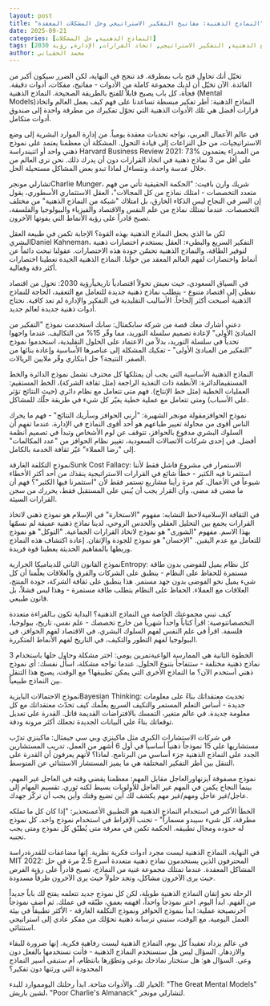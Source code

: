 ```yaml
---
layout: post
title: "النماذج الذهنية: مفاتيح التفكير الاستراتيجي وحل المشكلات المعقدة"
date: 2025-09-21
categories: [النماذج الذهنية, حل المشكلات]
tags: [النماذج الذهنية, التفكير الاستراتيجي, اتخاذ القرارات, الإدارة, رؤية 2030]
author: محمد الحقباني
---
```


تخيّل أنك تحاول فتح باب بمطرقة. قد تنجح في النهاية، لكن الضرر سيكون أكبر من الفائدة. الآن تخيّل أن لديك مجموعة كاملة من الأدوات - مفاتيح، مفكات، أدوات دقيقة. فجأة، كل باب يصبح قابلاً للفتح بالطريقة الصحيحة. <span class="margin-trigger">النماذج الذهنية (Mental Models)</span><span class="margin-note">النماذج الذهنية: أطر تفكير مبسطة تساعدنا على فهم كيف يعمل العالم واتخاذ قرارات أفضل</span> هي تلك الأدوات الذهنية التي تحوّل تفكيرك من مطرقة واحدة إلى صندوق أدوات متكامل.

في عالم الأعمال العربي، نواجه تحديات معقدة يومياً. من إدارة الموارد البشرية إلى وضع الاستراتيجيات، من حل النزاعات إلى قيادة التحول. المشكلة أن معظمنا يعتمد على <span class="margin-trigger">نموذج ذهني واحد أو اثنين</span><span class="margin-note">دراسة Harvard Business Review 2021: 73% من المدراء يعتمدون على أقل من 3 نماذج ذهنية في اتخاذ القرارات</span> دون أن يدرك ذلك. نحن نرى العالم من خلال عدسة واحدة، ونتساءل لماذا تبدو بعض المشاكل مستحيلة الحل.

<span class="margin-trigger">تشارلي مونجر</span><span class="margin-note">Charlie Munger، شريك وارن بافيت: "الحكمة الحقيقية تأتي من فهم متعدد التخصصات - امتلك نماذج من كل المجالات"</span>، العقل الاستثماري الأسطوري، يقول إن السر في النجاح ليس الذكاء الخارق، بل امتلاك "شبكة من النماذج الذهنية" من مختلف التخصصات. عندما تمتلك نماذج من علم النفس والاقتصاد والفيزياء والبيولوجيا والفلسفة، تصبح قادراً على رؤية الأنماط التي يفوتها الآخرون.

لكن ما الذي يجعل النماذج الذهنية بهذه القوة؟ الإجابة تكمن في <span class="margin-trigger">طبيعة العقل البشري</span><span class="margin-note">Daniel Kahneman، التفكير السريع والبطيء: العقل يستخدم اختصارات ذهنية لتوفير الطاقة، والنماذج الذهنية تحسّن جودة هذه الاختصارات</span>. عقولنا تبحث دائماً عن أنماط واختصارات لفهم العالم المعقد من حولنا. النماذج الذهنية الجيدة تعطينا اختصارات أكثر دقة وفعالية.

في السياق السعودي، حيث نعيش <span class="margin-trigger">تحولاً اقتصادياً تاريخياً</span><span class="margin-note">رؤية 2030: تحول من اقتصاد نفطي إلى اقتصاد متنوع - يتطلب نماذج ذهنية جديدة للتعامل مع التعقيد</span>، الحاجة للنماذج الذهنية أصبحت أكثر إلحاحاً. الأساليب التقليدية في التفكير والإدارة لم تعد كافية. نحتاج أدوات ذهنية جديدة لعالم جديد.

دعني أشارك معك قصة من <span class="margin-trigger">شركة سابك</span><span class="margin-note">مثال: سابك استخدمت نموذج "التفكير من المبادئ الأولى" لإعادة تصميم سلسلة التوريد، مما وفّر 15% من التكاليف</span>. عندما واجهوا تحدياً في سلسلة التوريد، بدلاً من الاعتماد على الحلول التقليدية، استخدموا نموذج "التفكير من المبادئ الأولى" - تفكيك المشكلة إلى عناصرها الأساسية وإعادة بنائها من الصفر. النتيجة؟ حل ابتكاري وفّر ملايين الريالات.

النماذج الذهنية الأساسية التي يجب أن يمتلكها كل محترف تشمل <span class="margin-trigger">نموذج الدائرة والخط المستقيم</span><span class="margin-note">الدائرة: الأنظمة ذات التغذية الراجعة (مثل ثقافة الشركة)، الخط المستقيم: العمليات الخطية (مثل خط الإنتاج)</span>. فهم متى تتعامل مع نظام دائري (حيث النتائج تؤثر على الأسباب) ومتى تتعامل مع عملية خطية يغيّر كل شيء في طريقة حلّك للمشاكل.

<span class="margin-trigger">نموذج الحوافز</span><span class="margin-note">مقولة مونجر الشهيرة: "أرني الحوافز وسأريك النتائج" - فهم ما يحرك الناس أقوى من محاولة تغيير طباعهم</span> هو أحد أقوى النماذج في الإدارة. عندما تفهم أن السلوك البشري مدفوع بالحوافز، تتوقف عن لوم الأشخاص وتبدأ في تصميم أنظمة أفضل. في إحدى شركات الاتصالات السعودية، تغيير نظام الحوافز من "عدد المكالمات" إلى "رضا العملاء" غيّر ثقافة الخدمة بالكامل.

<span class="margin-trigger">نموذج التكلفة الغارقة</span><span class="margin-note">Sunk Cost Fallacy: الاستمرار في مشروع فاشل فقط لأننا استثمرنا فيه الكثير - خطأ شائع في القرارات الاستراتيجية</span> ينقذك من أحد أكثر الأخطاء شيوعاً في الأعمال. كم مرة رأينا مشاريع تستمر فقط لأن "استثمرنا فيها الكثير"؟ فهم أن ما مضى قد مضى، وأن القرار يجب أن يُبنى على المستقبل فقط، يحررك من سجن القرارات السيئة.

في <span class="margin-trigger">الثقافة الإسلامية</span><span class="margin-note">لاحظ التشابه: مفهوم "الاستخارة" في الإسلام هو نموذج ذهني لاتخاذ القرارات يجمع بين التحليل العقلي والحدس الروحي</span>، لدينا نماذج ذهنية عميقة لم نسمّها بهذا الاسم. مفهوم "الشورى" هو نموذج لاتخاذ القرارات الجماعية. "التوكل" هو نموذج للتعامل مع عدم اليقين. "الإحسان" هو نموذج للجودة والإتقان. إعادة اكتشاف هذه النماذج وربطها بالمفاهيم الحديثة يعطينا قوة فريدة.

<span class="margin-trigger">نموذج القانون الثاني للديناميكا الحرارية</span><span class="margin-note">Entropy: كل نظام يميل للفوضى بدون طاقة مستمرة للحفاظ على النظام - ينطبق على الشركات والفرق والعلاقات</span> يعلّمنا أن كل شيء يميل نحو الفوضى بدون جهد مستمر. هذا ينطبق على ثقافة الشركة، جودة المنتج، العلاقات مع العملاء. الحفاظ على النظام يتطلب طاقة مستمرة - وهذا ليس فشلاً، بل قانون طبيعي.

كيف تبني مجموعتك الخاصة من النماذج الذهنية؟ البداية تكون بـ<span class="margin-trigger">القراءة متعددة التخصصات</span><span class="margin-note">توصية: اقرأ كتاباً واحداً شهرياً من خارج تخصصك - علم نفس، تاريخ، بيولوجيا، فلسفة</span>. اقرأ في علم النفس لفهم السلوك البشري، في الاقتصاد لفهم الحوافز، في البيولوجيا لفهم التطور والتكيف، في التاريخ لفهم الأنماط المتكررة.

الخطوة الثانية هي <span class="margin-trigger">الممارسة الواعية</span><span class="margin-note">تمرين يومي: اختر مشكلة وحاول حلها باستخدام 3 نماذج ذهنية مختلفة - ستتفاجأ بتنوع الحلول</span>. عندما تواجه مشكلة، اسأل نفسك: أي نموذج ذهني أستخدم الآن؟ ما النماذج الأخرى التي يمكن تطبيقها؟ مع الوقت، يصبح هذا التنقل بين النماذج طبيعياً.

<span class="margin-trigger">نموذج الاحتمالات البايزية</span><span class="margin-note">Bayesian Thinking: تحديث معتقداتك بناءً على معلومات جديدة - أساس التعلم المستمر والتكيف السريع</span> يعلّمك كيف تحدّث معتقداتك مع كل معلومة جديدة. في عالم متغير، التمسك بالافتراضات القديمة قاتل. القدرة على تعديل توقعاتك بناءً على البيانات الجديدة تجعلك أكثر مرونة ودقة.

في شركات الاستشارات الكبرى مثل <span class="margin-trigger">ماكينزي وبي سي جي</span><span class="margin-note">مثال: ماكينزي تدرّب مستشاريها على 15 نموذجاً ذهنياً أساسياً في أول 6 أشهر من العمل</span>، تدريب المستشارين الجدد على النماذج الذهنية جزء أساسي من البرنامج. لماذا؟ لأنهم يعرفون أن القدرة على التنقل بين أطر التفكير المختلفة هي ما يميز المستشار الاستثنائي عن المتوسط.

<span class="margin-trigger">نموذج مصفوفة آيزنهاور</span><span class="margin-note">العاجل مقابل المهم: معظمنا يقضي وقته في العاجل غير المهم، بينما النجاح يكمن في المهم غير العاجل</span> للأولويات بسيط لكنه ثوري. تقسيم المهام إلى عاجل/غير عاجل ومهم/غير مهم يكشف لك أين تضيع وقتك وأين يجب أن تركّز جهدك.

الخطأ الأكبر في استخدام النماذج الذهنية هو <span class="margin-trigger">التطبيق الأعمى</span><span class="margin-note">تحذير: "إذا كان كل ما تملكه مطرقة، كل شيء سيبدو مسماراً" - تجنب الإفراط في استخدام نموذج واحد</span>. كل نموذج له حدوده ومجال تطبيقه. الحكمة تكمن في معرفة متى يُطبّق كل نموذج ومتى يجب تجنبه.

في النهاية، النماذج الذهنية ليست مجرد أدوات فكرية نظرية. إنها <span class="margin-trigger">مضاعفات للقدرة</span><span class="margin-note">دراسة MIT 2022: المحترفون الذين يستخدمون نماذج ذهنية متعددة أسرع 2.5 مرة في حل المشاكل المعقدة</span>. عندما تمتلك مجموعة غنية من النماذج، تصبح قادراً على رؤية الفرص حيث يرى الآخرون مشاكل، وتجد حلولاً حيث يرى الآخرون طرقاً مسدودة.

الرحلة نحو إتقان النماذج الذهنية طويلة، لكن كل نموذج جديد تتعلمه يفتح لك باباً جديداً من الفهم. ابدأ اليوم. اختر نموذجاً واحداً، افهمه بعمق، طبّقه في عملك. <span class="margin-trigger">ثم أضف نموذجاً آخر</span><span class="margin-note">نصيحة عملية: ابدأ بنموذج الحوافز ونموذج التكلفة الغارقة - الأكثر تطبيقاً في بيئة العمل اليومية</span>. مع الوقت، ستبني ترسانة ذهنية تحوّلك من مفكر عادي إلى استراتيجي استثنائي.

في عالم يزداد تعقيداً كل يوم، النماذج الذهنية ليست رفاهية فكرية. إنها ضرورة للبقاء والازدهار. السؤال ليس هل ستستخدم النماذج الذهنية - فأنت تستخدمها بالفعل دون وعي. السؤال هو: هل ستختار نماذجك بوعي وتطوّرها بانتظام، أم ستبقى أسير النماذج المحدودة التي ورثتها دون تفكير؟

الخيار لك. والأدوات متاحة. <span class="margin-trigger">ابدأ رحلتك اليوم</span><span class="margin-note">موارد للبدء: "The Great Mental Models" لشين باريش، "Poor Charlie's Almanack" لتشارلي مونجر</span>.